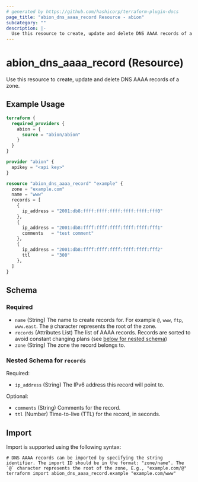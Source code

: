 ```yaml
---
# generated by https://github.com/hashicorp/terraform-plugin-docs
page_title: "abion_dns_aaaa_record Resource - abion"
subcategory: ""
description: |-
  Use this resource to create, update and delete DNS AAAA records of a zone.
---
```


# abion_dns_aaaa_record (Resource)

Use this resource to create, update and delete DNS AAAA records of a zone.

## Example Usage

```terraform
terraform {
  required_providers {
    abion = {
      source = "abion/abion"
    }
  }
}

provider "abion" {
  apikey = "<api key>"
}

resource "abion_dns_aaaa_record" "example" {
  zone = "example.com"
  name = "www"
  records = [
    {
      ip_address = "2001:db8:ffff:ffff:ffff:ffff:ffff:fff0"
    },
    {
      ip_address = "2001:db8:ffff:ffff:ffff:ffff:ffff:fff1"
      comments   = "test comment"
    },
    {
      ip_address = "2001:db8:ffff:ffff:ffff:ffff:ffff:fff2"
      ttl        = "300"
    },
  ]
}
```

<!-- schema generated by tfplugindocs -->
## Schema

### Required

- `name` (String) The name to create records for. For example `@`, `www`, `ftp`, `www.east`. The `@` character represents the root of the zone.
- `records` (Attributes List) The list of AAAA records. Records are sorted to avoid constant changing plans (see [below for nested schema](#nestedatt--records))
- `zone` (String) The zone the record belongs to.

<a id="nestedatt--records"></a>
### Nested Schema for `records`

Required:

- `ip_address` (String) The IPv6 address this record will point to.

Optional:

- `comments` (String) Comments for the record.
- `ttl` (Number) Time-to-live (TTL) for the record, in seconds.

## Import

Import is supported using the following syntax:

```shell
# DNS AAAA records can be imported by specifying the string identifier. The import ID should be in the format: "zone/name". The `@` character represents the root of the zone, E.g., "example.com/@"
terraform import abion_dns_aaaa_record.example "example.com/www"
```
